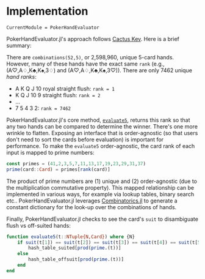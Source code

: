# Implementation

```@meta
CurrentModule = PokerHandEvaluator
```

PokerHandEvaluator.jl's approach follows [Cactus Kev](http://suffe.cool/poker/evaluator.html). Here is a brief summary:

There are `combinations(52,5)`, or 2,598,960, unique 5-card hands. However, many of these hands have the exact same `rank` (e.g., (A♡,A♢,K♣,K♠,3♢) and (A♡,A♢,K♣,K♠,3♡)). There are only 7462 unique _hand ranks_:

 - A K Q J 10 royal straight flush: `rank = 1`
 - K Q J 10 9 straight flush: `rank = 2`
 - ...
 - 7 5 4 3 2: `rank = 7462`

PokerHandEvaluator.jl's core method, [`evaluate5`](@ref), returns this rank so that any two hands can be compared to determine the winner. There's one more wrinkle to flatten. Exposing an interface that is order-agnostic (so that users don't need to sort the cards before evaluation) is important for performance. To make the `evaluate5` order-agnostic, the card rank of each input is mapped to prime numbers:

```julia
const primes = (41,2,3,5,7,11,13,17,19,23,29,31,37)
prime(card::Card) = primes[rank(card)]
```

The product of prime numbers are (1) unique and (2) order-agnostic (due to the multiplication commutative property). This mapped relationship can be implemented in various ways, for example via lookup tables, binary search etc.. PokerHandEvaluator.jl leverages [Combinatorics.jl](https://github.com/JuliaMath/Combinatorics.jl) to generate a constant dictionary for the look-up over the combinations of hands.

Finally, PokerHandEvaluator.jl checks to see the card's `suit` to disambiguate flush vs off-suited hands:

```julia
function evaluate5(t::NTuple{N,Card}) where {N}
    if suit(t[1]) == suit(t[2]) == suit(t[3]) == suit(t[4]) == suit(t[5])
        hash_table_suited[prod(prime.(t))]
    else
        hash_table_offsuit[prod(prime.(t))]
    end
end
```
